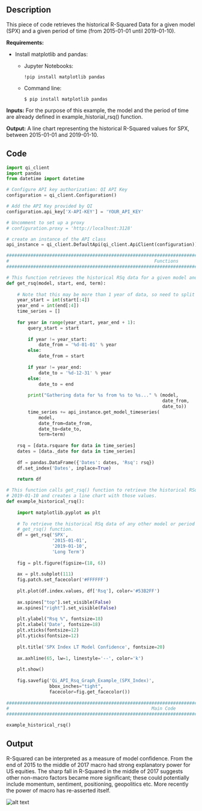 ## Description

This piece of code retrieves the historical R-Squared Data for a given model (SPX) and a given period of time (from 2015-01-01 until 
2019-01-10). 

**Requirements:** 

* Install matplotlib and pandas:

    * Jupyter Notebooks:
    
        ```  
        !pip install matplotlib pandas
        ```
        
    * Command line:
        
        ```
        $ pip install matplotlib pandas
        ```


**Inputs:** For the purpose of this example, the model and the period of time are already defined in example_historial_rsq() function.
               
**Output:** A line chart representing the historical R-Squared values for SPX, between 2015-01-01 and 2019-01-10.
               

## Code

```python
import qi_client
import pandas
from datetime import datetime

# Configure API key authorization: QI API Key
configuration = qi_client.Configuration()

# Add the API Key provided by QI
configuration.api_key['X-API-KEY'] = 'YOUR_API_KEY'

# Uncomment to set up a proxy
# configuration.proxy = 'http://localhost:3128'

# create an instance of the API class
api_instance = qi_client.DefaultApi(qi_client.ApiClient(configuration))

#################################################################################################################
#                                                      Functions
#################################################################################################################

# This function retrieves the historical RSq data for a given model and a given period of time. 
def get_rsq(model, start, end, term):
    
    # Note that this may be more than 1 year of data, so need to split requests
    year_start = int(start[:4])
    year_end = int(end[:4])
    time_series = []
    
    for year in range(year_start, year_end + 1):
        query_start = start
        
        if year != year_start:
            date_from = '%d-01-01' % year
        else:
            date_from = start
            
        if year != year_end:
            date_to = '%d-12-31' % year
        else:
            date_to = end
            
        print("Gathering data for %s from %s to %s..." % (model,
                                                          date_from,
                                                          date_to))
        time_series += api_instance.get_model_timeseries(
            model,
            date_from=date_from,
            date_to=date_to,
            term=term)
        
    rsq = [data.rsquare for data in time_series]
    dates = [data._date for data in time_series]
    
    df = pandas.DataFrame({'Dates': dates, 'Rsq': rsq})
    df.set_index('Dates', inplace=True)

    return df
    
# This function calls get_rsq() function to retrieve the historical RSq data for SPX between 2015-01-01 and 
# 2019-01-10 and creates a line chart with those values. 
def example_historical_rsq():
    
    import matplotlib.pyplot as plt
    
    # To retrieve the historical RSq data of any other model or period of time, change the inputs of 
    # get_rsq() function. 
    df = get_rsq('SPX',
                 '2015-01-01',
                 '2019-01-10',
                 'Long Term')
    
    fig = plt.figure(figsize=(18, 6))
    
    ax = plt.subplot(111)
    fig.patch.set_facecolor('#FFFFFF')
    
    plt.plot(df.index.values, df['Rsq'], color='#53B2FF')
    
    ax.spines["top"].set_visible(False)
    ax.spines["right"].set_visible(False)
    
    plt.ylabel("Rsq %", fontsize=18)
    plt.xlabel('Date', fontsize=18)
    plt.xticks(fontsize=12)
    plt.yticks(fontsize=12)
    
    plt.title('SPX Index LT Model Confidence', fontsize=20)
    
    ax.axhline(65, lw=1, linestyle='--', color='k')
    
    plt.show()
    
    fig.savefig('Qi_API_Rsq_Graph_Example_(SPX_Index)',
                bbox_inches="tight",
                facecolor=fig.get_facecolor())
    
#################################################################################################################
#                                                     Main Code
#################################################################################################################

example_historical_rsq()
```

## Output

R-Squared can be interpreted as a measure of model confidence. From the end of 2015 to the middle of 2017 macro
had strong explanatory power for US equities. The sharp fall in R-Squared in the middle of 2017 suggests other
non-macro factors became more significant; these could potentially include momentum, sentiment, positioning,
geopolitics etc. More recently the power of macro has re-asserted itself.

![alt text](https://github.com/Quant-Insight/API_Starter_Kit/blob/master/Graphic_Examples/img/Historical_RSq_Output_SPX_Index.png "Historical RSq")

